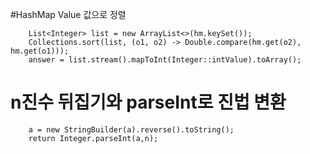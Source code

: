 #HashMap Value 값으로 정렬

        List<Integer> list = new ArrayList<>(hm.keySet());
        Collections.sort(list, (o1, o2) -> Double.compare(hm.get(o2), hm.get(o1)));
        answer = list.stream().mapToInt(Integer::intValue).toArray();


# n진수 뒤집기와 parseInt로 진법 변환
        
        a = new StringBuilder(a).reverse().toString();
        return Integer.parseInt(a,n);
